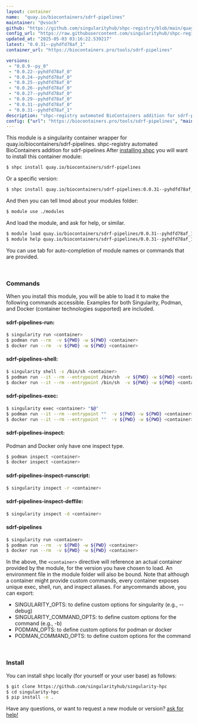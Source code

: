 ```yaml
---
layout: container
name:  "quay.io/biocontainers/sdrf-pipelines"
maintainer: "@vsoch"
github: "https://github.com/singularityhub/shpc-registry/blob/main/quay.io/biocontainers/sdrf-pipelines/container.yaml"
config_url: "https://raw.githubusercontent.com/singularityhub/shpc-registry/main/quay.io/biocontainers/sdrf-pipelines/container.yaml"
updated_at: "2025-05-03 03:16:22.539217"
latest: "0.0.31--pyhdfd78af_1"
container_url: "https://biocontainers.pro/tools/sdrf-pipelines"

versions:
 - "0.0.9--py_0"
 - "0.0.22--pyhdfd78af_0"
 - "0.0.24--pyhdfd78af_0"
 - "0.0.25--pyhdfd78af_0"
 - "0.0.26--pyhdfd78af_0"
 - "0.0.27--pyhdfd78af_0"
 - "0.0.29--pyhdfd78af_0"
 - "0.0.31--pyhdfd78af_0"
 - "0.0.31--pyhdfd78af_1"
description: "shpc-registry automated BioContainers addition for sdrf-pipelines"
config: {"url": "https://biocontainers.pro/tools/sdrf-pipelines", "maintainer": "@vsoch", "description": "shpc-registry automated BioContainers addition for sdrf-pipelines", "latest": {"0.0.31--pyhdfd78af_1": "sha256:3b8d4716c636e158bfa5ca939207c4827a6a2d20224185a6a52eb34b28d42a25"}, "tags": {"0.0.9--py_0": "sha256:bd38b5c004164b0d6e8492ca9d85cbc0d18b5b815720071ac50a889a960c4dc7", "0.0.22--pyhdfd78af_0": "sha256:3f8e2f54d5837991f04a8e4646f005fdf03ef0bfb7163adfa32fb33218c25660", "0.0.24--pyhdfd78af_0": "sha256:4338b0aa445b76b203567d6cb737971bcefc61829369344b8e91af09046e3ddc", "0.0.25--pyhdfd78af_0": "sha256:1a56235ae3fbb4c7ece99cb78b2161866db39412428d2ee9622e5f83d8eda5ea", "0.0.26--pyhdfd78af_0": "sha256:28878dffa7f7e9a2e5b0a2b9f3fb4d79c02a3bd35df0f7d8eb073a3c51526662", "0.0.27--pyhdfd78af_0": "sha256:a7c106f899d6a8ca1f1b47957e9fd2c7cdd994b43f1a8ce49cc535ce78579488", "0.0.29--pyhdfd78af_0": "sha256:c1a1568c293b6fb5a03415518027e497a7fa23c5899ff65cf54046ac0ac52625", "0.0.31--pyhdfd78af_0": "sha256:649cfbbd400643c78a26e73a59da4145c717ebffee9fcbc0a9959e3193eed906", "0.0.31--pyhdfd78af_1": "sha256:3b8d4716c636e158bfa5ca939207c4827a6a2d20224185a6a52eb34b28d42a25"}, "docker": "quay.io/biocontainers/sdrf-pipelines"}
---
```


This module is a singularity container wrapper for quay.io/biocontainers/sdrf-pipelines.
shpc-registry automated BioContainers addition for sdrf-pipelines
After [installing shpc](#install) you will want to install this container module:


```bash
$ shpc install quay.io/biocontainers/sdrf-pipelines
```

Or a specific version:

```bash
$ shpc install quay.io/biocontainers/sdrf-pipelines:0.0.31--pyhdfd78af_1
```

And then you can tell lmod about your modules folder:

```bash
$ module use ./modules
```

And load the module, and ask for help, or similar.

```bash
$ module load quay.io/biocontainers/sdrf-pipelines/0.0.31--pyhdfd78af_1
$ module help quay.io/biocontainers/sdrf-pipelines/0.0.31--pyhdfd78af_1
```

You can use tab for auto-completion of module names or commands that are provided.

<br>

### Commands

When you install this module, you will be able to load it to make the following commands accessible.
Examples for both Singularity, Podman, and Docker (container technologies supported) are included.

#### sdrf-pipelines-run:

```bash
$ singularity run <container>
$ podman run --rm  -v ${PWD} -w ${PWD} <container>
$ docker run --rm  -v ${PWD} -w ${PWD} <container>
```

#### sdrf-pipelines-shell:

```bash
$ singularity shell -s /bin/sh <container>
$ podman run --it --rm --entrypoint /bin/sh  -v ${PWD} -w ${PWD} <container>
$ docker run --it --rm --entrypoint /bin/sh  -v ${PWD} -w ${PWD} <container>
```

#### sdrf-pipelines-exec:

```bash
$ singularity exec <container> "$@"
$ podman run --it --rm --entrypoint ""  -v ${PWD} -w ${PWD} <container> "$@"
$ docker run --it --rm --entrypoint ""  -v ${PWD} -w ${PWD} <container> "$@"
```

#### sdrf-pipelines-inspect:

Podman and Docker only have one inspect type.

```bash
$ podman inspect <container>
$ docker inspect <container>
```

#### sdrf-pipelines-inspect-runscript:

```bash
$ singularity inspect -r <container>
```

#### sdrf-pipelines-inspect-deffile:

```bash
$ singularity inspect -d <container>
```



#### sdrf-pipelines

```bash
$ singularity run <container>
$ podman run --rm  -v ${PWD} -w ${PWD} <container>
$ docker run --rm  -v ${PWD} -w ${PWD} <container>
```


In the above, the `<container>` directive will reference an actual container provided
by the module, for the version you have chosen to load. An environment file in the
module folder will also be bound. Note that although a container
might provide custom commands, every container exposes unique exec, shell, run, and
inspect aliases. For anycommands above, you can export:

 - SINGULARITY_OPTS: to define custom options for singularity (e.g., --debug)
 - SINGULARITY_COMMAND_OPTS: to define custom options for the command (e.g., -b)
 - PODMAN_OPTS: to define custom options for podman or docker
 - PODMAN_COMMAND_OPTS: to define custom options for the command

<br>

### Install

You can install shpc locally (for yourself or your user base) as follows:

```bash
$ git clone https://github.com/singularityhub/singularity-hpc
$ cd singularity-hpc
$ pip install -e .
```

Have any questions, or want to request a new module or version? [ask for help!](https://github.com/singularityhub/singularity-hpc/issues)